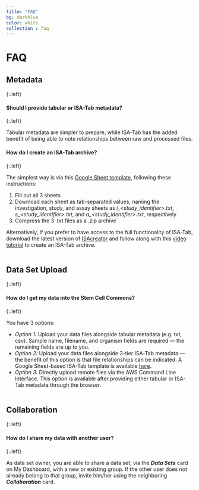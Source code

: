```yaml
---
title: "FAQ"
bg: darkblue
color: white
collection : faq
---
```


# FAQ

## Metadata
{:.left}

#### Should I provide tabular or ISA-Tab metadata?
{:.left}

Tabular metadata are simpler to prepare, while ISA-Tab has the added benefit of being able to note relationships between raw and processed files.

#### How do I create an ISA-Tab archive?
{:.left}

The simplest way is via this [Google Sheet template][isa-google-sheet], following these instructions:
1. Fill out all 3 sheets
2. Download each sheet as tab-separated values, naming the investigation, study, and assay sheets as _i\_<study\_identifier>.txt_, _s\_<study\_identifier>.txt_, and _a\_<study\_identifier>.txt_, respectively
3. Compress the 3 .txt files as a .zip archive

Alternatively, if you prefer to have access to the full functionality of ISA-Tab, download the latest version of [ISAcreator][isa-creator-releases] and follow along with this [video tutorial][isa-creator-video] to create an ISA-Tab archive.
<br><br>

## Data Set Upload
{:.left}

#### How do I get my data into the Stem Cell Commons?
{:.left}

You have 3 options:
* _Option 1:_ Upload your data files alongside tabular metadata (e.g. txt, csv). Sample name, filename, and organism fields are required — the remaining fields are up to you.
* _Option 2:_ Upload your data files alongside 3-tier ISA-Tab metadata — the benefit of this option is that file relationships can be indicated. A Google Sheet-based ISA-Tab template is available [here][isa-google-sheet].
* _Option 3:_ Directly upload remote files via the AWS Command Line Interface. This option is available after providing either tabular or ISA-Tab metadata through the browser.
<br><br>

## Collaboration
{:.left}

#### How do I share my data with another user?
{:.left}

As data set owner, you are able to share a data set, via the **_Data Sets_** card on My Dashboard, with a new or existing group. If the other user does not already belong to that group, invite him/her using the neighboring **_Collaboration_** card.

[isa-google-sheet]: https://docs.google.com/spreadsheets/d/1AUg5TkfxTSYu0jHuAxOXTVKILlOfHiWUt2Xolb-vCds/edit?usp=sharing
[isa-creator-releases]: https://github.com/ISA-tools/ISAcreator/releases
[isa-creator-video]: https://www.youtube.com/watch?v=abIEtSUrJNY
